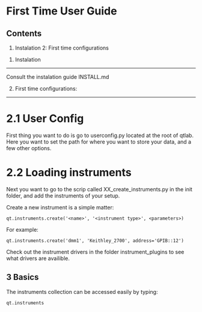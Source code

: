 First Time User Guide
=====================

Contents
--------
1. Instalation
2: First time configurations


1) Instalation
----------------
Consult the instalation guide INSTALL.md

2) First time configurations:
----------------------------
# 2.1 User Config
First thing you want to do is go to userconfig.py located at the root of qtlab.
Here you want to set the path for where you want to store your data, and a few other options.

# 2.2 Loading instruments
Next you want to go to the scrip called XX_create_instruments.py in the init folder, and add the instruments of your setup.

Create a new instrument is a simple matter:

    qt.instruments.create('<name>', '<instrument type>', <parameters>)

For example:

    qt.instruments.create('dmm1', 'Keithley_2700', address='GPIB::12')

Check out the instrument drivers in the folder instrument_plugins to see what drivers are availible.


3 Basics
--------
The instruments collection can be accessed easily by typing:

    qt.instruments

